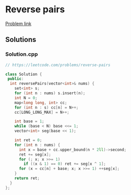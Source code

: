# Reverse pairs

[Problem link](https://leetcode.com/problems/reverse-pairs)

## Solutions


### Solution.cpp
```cpp
// https://leetcode.com/problems/reverse-pairs

class Solution {
 public:
  int reversePairs(vector<int>& nums) {
    set<int> s;
    for (int n : nums) s.insert(n);
    int N = 0;
    map<long long, int> cc;
    for (int n : s) cc[n] = N++;
    cc[LONG_LONG_MAX] = N++;

    int base = 1;
    while (base < N) base <<= 1;
    vector<int> seg(base << 1);

    int ret = 0;
    for (int n : nums) {
      int x = base + cc.upper_bound(n * 2ll)->second;
      ret += seg[x];
      for (; x; x >>= 1)
        if ((x & 1) == 0) ret += seg[x ^ 1];
      for (x = cc[n] + base; x; x >>= 1) ++seg[x];
    }
    return ret;
  }
};
```